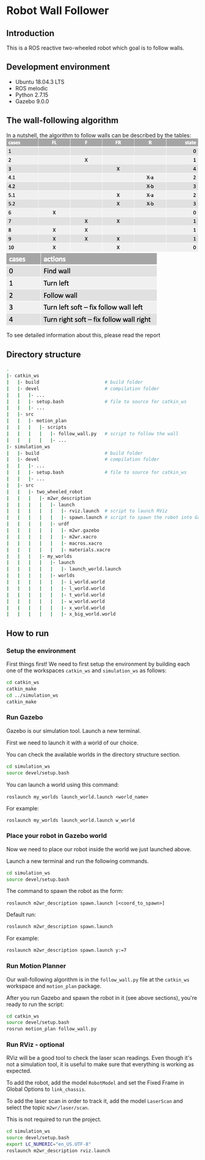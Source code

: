# Robot Wall Follower
## Introduction
This is a ROS reactive two-wheeled robot which goal is to follow walls.

## Development environment
* Ubuntu 18.04.3 LTS
* ROS melodic
* Python 2.7.15
* Gazebo 9.0.0

## The wall-following algorithm
In a nutshell, the algorithm to follow walls can be described by the tables:
![state machine table](https://github.com/filipaivars/robot_wall_follower/blob/master/images/state_machine.png)
![actions table](https://github.com/filipaivars/robot_wall_follower/blob/master/images/actions.png)

To see detailed information about this, please read the report

## Directory structure
```bash
.
|- catkin_ws
|   |- build                        # build folder
|   |- devel                        # compilation folder
|   |   |- ...
|   |   |- setup.bash               # file to source for catkin_ws
|   |   |- ...
|   |- src
|   |   |- motion_plan
|   |   |   |- scripts
|   |   |   |   |- follow_wall.py   # script to follow the wall
|   |   |   |   |- ...
|- simulation_ws
|   |- build                        # build folder
|   |- devel                        # compilation folder
|   |   |- ...
|   |   |- setup.bash               # file to source for catkin_ws
|   |   |- ...
|   |- src
|   |   |- two_wheeled_robot
|   |   |   |- m2wr_description
|   |   |   |   |- launch
|   |   |   |   |   |- rviz.launch  # script to launch RViz
|   |   |   |   |   |- spawn.launch # script to spawn the robot into Gazebo
|   |   |   |   |- urdf
|   |   |   |   |   |- m2wr.gazebo
|   |   |   |   |   |- m2wr.xacro
|   |   |   |   |   |- macros.xacro
|   |   |   |   |   |- materials.xacro
|   |   |   |- my_worlds
|   |   |   |   |- launch
|   |   |   |   |   |- launch_world.launch
|   |   |   |   |- worlds
|   |   |   |   |   |- i_world.world
|   |   |   |   |   |- l_world.world
|   |   |   |   |   |- t_world.world
|   |   |   |   |   |- w_world.world
|   |   |   |   |   |- x_world.world
|   |   |   |   |   |- x_big_world.world
```

## How to run

### Setup the environment
First things first! We need to first setup the environment by building each one of the workspaces `catkin_ws` and `simulation_ws` as follows:

```bash
cd catkin_ws
catkin_make
cd ../simulation_ws
catkin_make
```

### Run Gazebo
Gazebo is our simulation tool. Launch a new terminal.

First we need to launch it with a world of our choice.

You can check the available worlds in the directory structure section.

```bash
cd simulation_ws
source devel/setup.bash
```
You can launch a world using this command:

`roslaunch my_worlds launch_world.launch <world_name>`

For example:
```bash
roslaunch my_worlds launch_world.launch w_world
```

### Place your robot in Gazebo world
Now we need to place our robot inside the world we just launched above.

Launch a new terminal and run the following commands.

```bash
cd simulation_ws
source devel/setup.bash
```
The command to spawn the robot as the form:

`roslaunch m2wr_description spawn.launch [<coord_to_spawn>]`

Default run:
```bash
roslaunch m2wr_description spawn.launch
```

For example:
```bash
roslaunch m2wr_description spawn.launch y:=7
```

### Run Motion Planner
Our wall-following algorithm is in the `follow_wall.py` file at the `catkin_ws` workspace and `motion_plan` package.

After you run Gazebo and spawn the robot in it (see above sections), you're ready to run the script:

```bash
cd catkin_ws
source devel/setup.bash
rosrun motion_plan follow_wall.py
```

### Run RViz - optional
RViz will be a good tool to check the laser scan readings. Even though it's not a simulation tool, it is useful to make sure that everything is working as expected.

To add the robot, add the model `RobotModel` and set the Fixed Frame in Global Options to `link_chassis`.

To add the laser scan in order to track it, add the model `LaserScan` and select the topic `m2wr/laser/scan`.

This is not required to run the project.

```bash
cd simulation_ws
source devel/setup.bash
export LC_NUMERIC="en_US.UTF-8"
roslaunch m2wr_description rviz.launch
```
